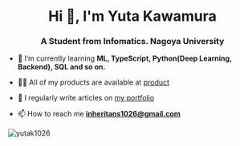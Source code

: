<h1 align="center">Hi 👋, I'm Yuta Kawamura</h1>
<h3 align="center">A Student from Infomatics. Nagoya University</h3>

- 🌱 I’m currently learning **ML, TypeScript, Python(Deep Learning, Backend), SQL and so on.**

- 👨‍💻 All of my products are available at [product](https://kawaport.pages.dev/product)

- 📝 I regularly write articles on [my portfolio](https://kawaport.pages.dev)

- 📫 How to reach me **inheritans1026@gmail.com**

<p>&nbsp;<img align="center" src="https://github-readme-stats.vercel.app/api?username=yutak1026&show_icons=true&locale=en" alt="yutak1026" /></p>
